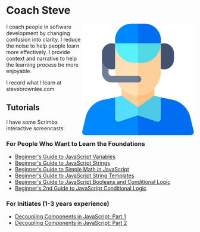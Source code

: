 # Coach Steve

<img src="https://github.com/stevebrownlee/stevebrownlee/raw/master/images/coach.png" height="300" align="right" />

I coach people in software development by changing confusion into clarity. I reduce the noise to help people learn more effectively. I provide context and narrative to help the learning process be more enjoyable.

I record what I learn at stevebrownlee.com

## Tutorials

I have some Scrimba interactive screencasts:

### For People Who Want to Learn the Foundations

* [Beginner's Guide to JavaScript Variables](https://scrimba.com/p/p7wkGAL/c2KmmMH2)
* [Beginner's Guide to JavaScript Strings](https://scrimba.com/p/p7wkGAL/cmmVnahW)
* [Beginner's Guide to Simple Math in JavaScript](https://scrimba.com/p/p7wkGAL/cRDamquQ)
* [Beginner's Guide to JavaScript String Templates](https://scrimba.com/p/p7wkGAL/cKKaJ6fE)
* [Beginner's Guide to JavaScript Booleans and Conditional Logic](https://scrimba.com/p/p7wkGAL/cKKan3CB)
* [Beginner's 2nd Guide to JavaScript Conditional Logic](https://scrimba.com/p/p7wkGAL/c4MKaRf9)

### For Initiates (1-3 years experience)

* [Decoupling Components in JavaScript: Part 1](https://scrimba.com/c/cvwpqVSK)
* [Decoupling Components in JavaScript: Part 2](https://scrimba.com/c/cmpRQ8Hb)


